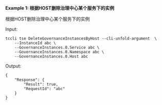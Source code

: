 **Example 1: 根据HOST删除治理中心某个服务下的实例**

根据HOST删除治理中心某个服务下的实例

Input: 

```
tccli tse DeleteGovernanceInstancesByHost --cli-unfold-argument  \
    --InstanceId abc \
    --GovernanceInstances.0.Service abc \
    --GovernanceInstances.0.Namespace abc \
    --GovernanceInstances.0.Host abc
```

Output: 
```
{
    "Response": {
        "Result": true,
        "RequestId": "abc"
    }
}
```


